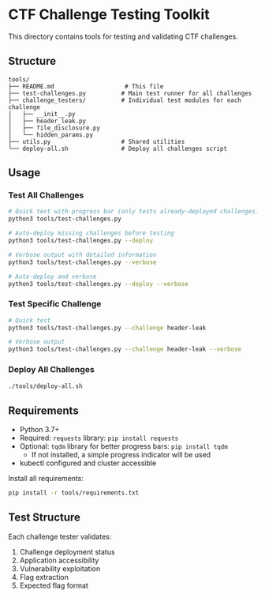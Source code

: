 # CTF Challenge Testing Toolkit

This directory contains tools for testing and validating CTF challenges.

## Structure

```
tools/
├── README.md                    # This file
├── test-challenges.py          # Main test runner for all challenges
├── challenge_testers/          # Individual test modules for each challenge
│   ├── __init__.py
│   ├── header_leak.py
│   ├── file_disclosure.py
│   └── hidden_params.py
├── utils.py                    # Shared utilities
└── deploy-all.sh               # Deploy all challenges script
```

## Usage

### Test All Challenges

```bash
# Quick test with progress bar (only tests already-deployed challenges)
python3 tools/test-challenges.py

# Auto-deploy missing challenges before testing
python3 tools/test-challenges.py --deploy

# Verbose output with detailed information
python3 tools/test-challenges.py --verbose

# Auto-deploy and verbose
python3 tools/test-challenges.py --deploy --verbose
```

### Test Specific Challenge

```bash
# Quick test
python3 tools/test-challenges.py --challenge header-leak

# Verbose output
python3 tools/test-challenges.py --challenge header-leak --verbose
```

### Deploy All Challenges

```bash
./tools/deploy-all.sh
```

## Requirements

- Python 3.7+
- Required: `requests` library: `pip install requests`
- Optional: `tqdm` library for better progress bars: `pip install tqdm`
  - If not installed, a simple progress indicator will be used
- kubectl configured and cluster accessible

Install all requirements:
```bash
pip install -r tools/requirements.txt
```

## Test Structure

Each challenge tester validates:
1. Challenge deployment status
2. Application accessibility
3. Vulnerability exploitation
4. Flag extraction
5. Expected flag format

